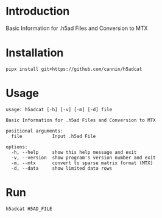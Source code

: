 # Introduction

Basic Information for .h5ad Files and Conversion to MTX

# Installation 

```
pipx install git+https://github.com/cannin/h5adcat
```

# Usage
```
usage: h5adcat [-h] [-v] [-m] [-d] file

Basic Information for .h5ad Files and Conversion to MTX

positional arguments:
  file           Input .h5ad File

options:
  -h, --help     show this help message and exit
  -v, --version  show program's version number and exit
  -m, --mtx      convert to sparse matrix format (MTX)
  -d, --data     show limited data rows
```

# Run 

```
h5adcat H5AD_FILE
```
